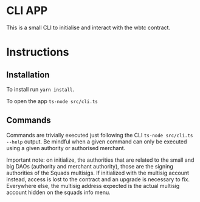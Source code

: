 # CLI APP

This is a small CLI to initialise and interact with the wbtc contract.

# Instructions

## Installation

To install run `yarn install`.

To open the app `ts-node src/cli.ts` 

## Commands

Commands are trivially executed just following the CLI `ts-node src/cli.ts --help` output.
Be mindful when a given command can only be executed using a given authority or authorised merchant.

Important note: on initialize, the authorities that are related to the small and big DAOs (authority and merchant authority), those are the signing authorities of the Squads multisigs. If initialized with the multisig account instead, access is lost to the contract and an upgrade is necessary to fix. Everywhere else, the multisig address expected is the actual multisig account hidden on the squads info menu.